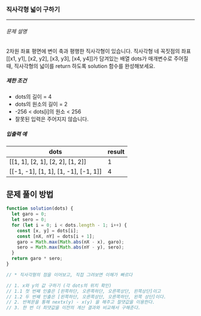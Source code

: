 ### 직사각형 넓이 구하기

---

###### 문제 설명

2차원 좌표 평면에 변이 축과 평행한 직사각형이 있습니다. 직사각형 네 꼭짓점의 좌표 [[x1, y1], [x2, y2], [x3, y3], [x4, y4]]가 담겨있는 배열 dots가 매개변수로 주어질 때, 직사각형의 넓이를 return 하도록 solution 함수를 완성해보세요.

##### 제한 조건

- dots의 길이 = 4
- dots의 원소의 길이 = 2
- -256 < dots[i]의 원소 < 256
- 잘못된 입력은 주어지지 않습니다.

##### 입출력 예

| dots                                 | result |
| ------------------------------------ | ------ |
| [[1, 1], [2, 1], [2, 2], [1, 2]]     | 1      |
| [[-1, -1], [1, 1], [1, -1], [-1, 1]] | 4      |

## 문제 풀이 방법

```javascript
function solution(dots) {
  let garo = 0;
  let sero = 0;
  for (let i = 0; i < dots.length - 1; i++) {
    const [x, y] = dots[i];
    const [nX, nY] = dots[i + 1];
    garo = Math.max(Math.abs(nX - x), garo);
    sero = Math.max(Math.abs(nY - y), sero);
  }
  return garo * sero;
}

// * 직사각형의 점을 이어보고, 직접 그려보면 이해가 빠르다

// 1. x와 y의 값 구하기 (각 dots의 위치 확인)
// 1.1 첫 번째 인출은 [왼쪽하단, 오른쪽하단, 오른쪽상단, 왼쪽상단]이고
// 1.2 두 번째 인출은 [왼쪽하단, 오른쪽상단, 오른쪽하단, 왼쪽 상단]이다.
// 2. 반복문을 통해 nextx(y) - x(y) 을 해주고 절댓값을 이용한다.
// 3. 한 번 더 최댓값을 이전의 계산 결과와 비교해서 구해준다.
```
